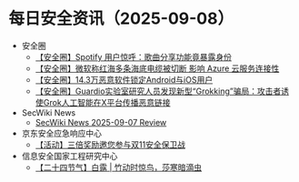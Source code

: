 # 每日安全资讯（2025-09-08）

- 安全圈
  - [【安全圈】Spotify 用户惊呼：歌曲分享功能竟暴露身份](https://mp.weixin.qq.com/s?__biz=MzIzMzE4NDU1OQ==&mid=2652071583&idx=1&sn=b595c863441862ade523eafb56381b0b)
  - [【安全圈】微软称红海多条海底电缆被切断 影响 Azure 云服务连接性](https://mp.weixin.qq.com/s?__biz=MzIzMzE4NDU1OQ==&mid=2652071583&idx=2&sn=922ef92cdf9de29cdc427086e80c0e22)
  - [【安全圈】14.3万恶意软件锁定Android与iOS用户](https://mp.weixin.qq.com/s?__biz=MzIzMzE4NDU1OQ==&mid=2652071583&idx=3&sn=684c9c750bb46b42c60fd99774f01ba4)
  - [【安全圈】Guardio实验室研究人员发现新型“Grokking”骗局：攻击者诱使Grok人工智能在X平台传播恶意链接](https://mp.weixin.qq.com/s?__biz=MzIzMzE4NDU1OQ==&mid=2652071583&idx=4&sn=a53fc0bd15390fe0e4406bcaf325c751)
- SecWiki News
  - [SecWiki News 2025-09-07 Review](http://www.sec-wiki.com/?2025-09-07)
- 京东安全应急响应中心
  - [【活动】三倍奖励邀您参与双11安全保卫战](https://mp.weixin.qq.com/s?__biz=MjM5OTk2MTMxOQ==&mid=2727849904&idx=1&sn=d206895bca6ded16c7b91aca12a40e28)
- 信息安全国家工程研究中心
  - [【二十四节气】白露 | 竹动时惊鸟，莎寒暗滴虫](https://mp.weixin.qq.com/s?__biz=MzU5OTQ0NzY3Ng==&mid=2247500881&idx=1&sn=ce0e2f7b61fee2d380df3759a3502054)
